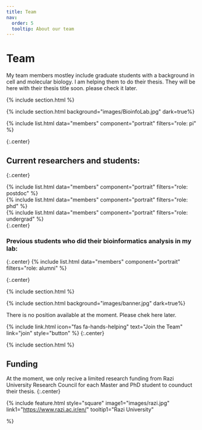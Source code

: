 ```yaml
---
title: Team
nav:
  order: 5
  tooltip: About our team
---
```


# <i class="fas fa-users"></i>Team

My team members mostley include graduate students with a background in cell and molecular biology. I am helping them to do their thesis.
They will be here with their thesis title soon.
please check it later. 

{% include section.html %}

{% include section.html background="images/BioinfoLab.jpg" dark=true%}

{%
  include list.html
  data="members"
  component="portrait"
  filters="role: pi"
%}  

{:.center}
## Current researchers and students:  
{:.center}

{%
  include list.html
  data="members"
  component="portrait"
  filters="role: postdoc"
%}  
{%
  include list.html
  data="members"
  component="portrait"
  filters="role: phd"
%}  
{%
  include list.html
  data="members"
  component="portrait"
  filters="role: undergrad"
%}  
{:.center}
### Previous students who did their bioinformatics analysis in my lab:  
{:.center}
{%
  include list.html
  data="members"
  component="portrait"
  filters="role: alumni"
%}

{:.center}

{% include section.html %}

{% include section.html background="images/banner.jpg" dark=true%}

There is no position available at the moment. Please chek here later.

{%
  include link.html
  icon="fas fa-hands-helping"
  text="Join the Team"
  link="join"
  style="button"
%}
{:.center}

{% include section.html %}

## Funding

At the moment, we only recive a limited research funding from Razi University Research Council for each Master and PhD student to counduct their thesis.
{:.center}


{%
  include feature.html
  style="square"
  image1="images/razi.jpg"
  link1="https://www.razi.ac.ir/en/"
  tooltip1="Razi University"
  
%}
